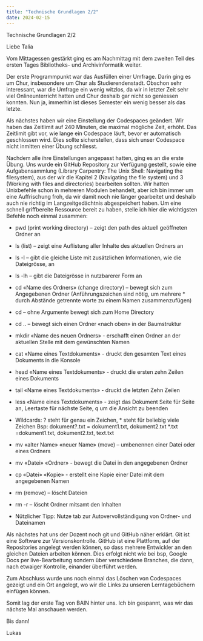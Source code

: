 ```yaml
---
title: "Technische Grundlagen 2/2"
date: 2024-02-15
---
```


Technische Grundlagen 2/2

Liebe Talia

Vom Mittagessen gestärkt ging es am Nachmittag mit dem zweiten Teil des ersten Tages Bibliotheks- und Archivinformatik weiter. 

Der erste Programmpunkt war das Ausfüllen einer Umfrage. Darin ging es um Chur, insbesondere um Chur als Studierendenstadt. Obschon sehr interessant, war die Umfrage ein wenig witzlos, da wir in letzter Zeit sehr viel Onlineunterricht hatten und Chur deshalb gar nicht so geniessen konnten. Nun ja, immerhin ist dieses Semester ein wenig besser als das letzte.

Als nächstes haben wir eine Einstellung der Codespaces geändert. Wir haben das Zeitlimit auf 240 Minuten, die maximal mögliche Zeit, erhöht. Das Zeitlimit gibt vor, wie lange ein Codespace läuft, bevor er automatisch geschlossen wird. Dies sollte sicherstellen, dass sich unser Codespace nicht inmitten einer Übung schliesst.

Nachdem alle ihre Einstellungen angepasst hatten, ging es an die erste Übung. Uns wurde ein GitHub Repository zur Verfügung gestellt, sowie eine Aufgabensammlung (Library Carpentry: The Unix Shell: Navigating the filesystem), aus der wir die Kapitel 2 (Navigating the file system) und 3 (Working with files and directories) bearbeiten sollten. Wir hatten Unixbefehle schon in mehreren Modulen behandelt, aber ich bin immer um eine Auffrischung froh, da wir damit noch nie länger gearbeitet und deshalb auch nie richtig im Langzeitgedächtnis abgespeichert haben. Um eine schnell griffbereite Ressource bereit zu haben, stelle ich hier die wichtigsten Befehle noch einmal zusammen:
* pwd (print working directory) – zeigt den path des aktuell geöffneten Ordner an
* ls (list) – zeigt eine Auflistung aller Inhalte des aktuellen Ordners an
* ls -l – gibt die gleiche Liste mit zusätzlichen Informationen, wie die Dateigrösse, an
* ls -lh – gibt die Dateigrösse in nutzbarerer Form an
* cd «Name des Ordners» (change directory) – bewegt sich zum Angegebenen Ordner (Anführungszeichen sind nötig, um mehrere * durch Abstände getrennte worte zu einem Namen zusammenzufügen)

* cd – ohne Argumente bewegt sich zum Home Directory
* cd .. – bewegt sich einen Ordner «nach oben» in der Baumstruktur
* mkdir «Name des neuen Ordners» - erschafft einen Ordner an der aktuellen Stelle mit dem gewünschten Namen
* cat «Name eines Textdokuments» - druckt den gesamten Text eines Dokuments in die Konsole
* head «Name eines Textdokuments» - druckt die ersten zehn Zeilen eines Dokuments
* tail «Name eines Textdokuments» - druckt die letzten Zehn Zeilen
* less «Name eines Textdokuments» - zeigt das Dokument Seite für Seite an, Leertaste für nächste Seite, q um die Ansicht zu beenden
* Wildcards: ? steht für genau ein Zeichen, * steht für beliebig viele Zeichen
	Bsp: 	dokument?.txt 	= dokument1.txt, dokument2.txt
		*.txt 			=dokument1.txt, dokument2.txt, text.txt
* mv «alter Name» «neuer Name» (move) – umbenennen einer Datei oder eines Ordners
* mv «Datei» «Ordner» - bewegt die Datei in den angegebenen Ordner
* cp «Datei» «Kopie» - erstellt eine Kopie einer Datei mit dem angegebenen Namen
* rm (remove) – löscht Dateien
* rm -r – löscht Ordner mitsamt den Inhalten
* Nützlicher Tipp: Nutze tab zur Autovervollständigung von Ordner- und Dateinamen

Als nächstes hat uns der Dozent noch git und GitHub näher erklärt. Git ist eine Software zur Versionskontrolle. GitHub ist eine Plattform, auf der Repositories angelegt werden können, so dass mehrere Entwickler an den gleichen Dateien arbeiten können. Dies erfolgt nicht wie bei bsp, Google Docs per live-Bearbeitung sondern über verschiedene Branches, die dann, nach etwaiger Kontrolle, einander überführt werden. 

Zum Abschluss wurde uns noch einmal das Löschen von Codespaces gezeigt und ein Ort angelegt, wo wir die Links zu unseren Lerntagebüchern einfügen können. 

Somit lag der erste Tag von BAIN hinter uns. Ich bin gespannt, was wir das nächste Mal anschauen werden.

Bis dann!

Lukas

